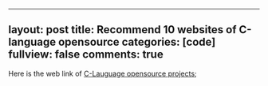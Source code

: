 -------
layout: post
title: Recommend 10 websites of C-language opensource 
categories: [code]
fullview: false
comments: true
-------

<p>
	Here is the web link of <a href="http://mp.weixin.qq.com/s?__biz=MjM5OTA1MDUyMA==&mid=2655436471&idx=1&sn=a3bedc1b80aa25bcb02c10c7b0bcea32&scene=0#wechat_redirect<>"> C-Lauguage opensource projects</a>;
<p>
